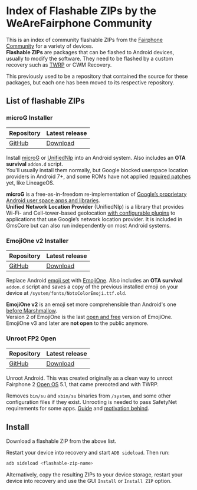 Index of Flashable ZIPs by the WeAreFairphone Community
===

This is an index of community flashable ZIPs from the [Fairphone Community](https://fairphone.community) for a variety of devices.  
**Flashable ZIPs** are packages that can be flashed to Android devices, usually to modify the software. They need to be flashed by a custom recovery such as [TWRP](https://twrp.me/) or CWM Recovery.

This previously used to be a repository that contained the source for these packages, but each one has been moved to its respective repository.


List of flashable ZIPs
---

### microG Installer

| Repository | Latest release |
| ---------- | -------------- |
| [GitHub](https://github.com/WeAreFairphone/flashable-zip_microG) | [Download](https://github.com/WeAreFairphone/flashable-zip_microG/releases/latest) |

Install [microG](https://microg.org) or [UnifiedNlp](https://github.com/microg/android_packages_apps_UnifiedNlp/blob/master/README.md) into an Android system. Also includes an **OTA survival** `addon.d` script.  
You'll usually install them normally, but Google blocked userspace location providers in Android 7+, and some ROMs have not applied [required patches](https://github.com/microg/android_packages_apps_UnifiedNlp/tree/master/patches) yet, like LineageOS.

**microG** is a free-as-in-freedom re-implementation of [Google’s proprietary Android user space apps and libraries](https://arstechnica.com/gadgets/2013/10/googles-iron-grip-on-android-controlling-open-source-by-any-means-necessary/).  
**Unified Network Location Provider** (UnifiedNlp) is a library that provides Wi-Fi- and Cell-tower-based geolocation [with configurable plugins](https://github.com/microg/android_packages_apps_UnifiedNlp#usage) to applications that use Google’s network location provider. It is included in GmsCore but can also run independently on most Android systems.

### EmojiOne v2 Installer

| Repository | Latest release |
| ---------- | -------------- |
| [GitHub](https://github.com/WeAreFairphone/flashable-zip_emojione) | [Download](https://github.com/WeAreFairphone/flashable-zip_emojione/releases/latest) |

Replace Android [emoji set](https://www.google.com/get/noto/help/emoji/) with [EmojiOne](https://www.emojione.com/emoji/v2). Also includes an **OTA survival** `addon.d` script and saves a copy of the previous installed emoji on your device at `/system/fonts/NotoColorEmoji.ttf.old`.

**EmojiOne v2** is an emoji set more comprehensible than Android's one [before Marshmallow](http://blog.emojipedia.org/android-6-0-1-emoji-changelog/).  
Version 2 of EmojiOne is the last [open and free](https://github.com/Ranks/emojione/blob/2.2.7/LICENSE.md) version of EmojiOne. EmojiOne v3 and later are **not open** to the public anymore.

### Unroot FP2 Open

| Repository | Latest release |
| ---------- | -------------- |
| [GitHub](https://github.com/WeAreFairphone/flashable-zip_unroot) | [Download](https://github.com/WeAreFairphone/flashable-zip_unroot/releases/latest) |

Unroot Android. This was created originally as a clean way to unroot Fairphone 2 [Open OS](http://code.fairphone.com/projects/fp-osos/index.html#id2) 5.1, that came prerooted and with TWRP.

Removes `bin/su` and `xbin/su` binaries from `/system`, and some other configuration files if they exist.
Unrooting is needed to pass SafetyNet requirements for some apps. [Guide](https://forum.fairphone.com/t/pencil2-how-to-install-any-app-on-fp-open-os-for-beginners-and-experts/22516) and [motivation behind](https://forum.fairphone.com/t/how-to-be-able-to-install-and-use-any-app-on-fp-open-os-experimental/22327/34?u=roboe).


Install
---

Download a flashable ZIP from the above list.

Restart your device into recovery and start `ADB sideload`. Then run:
```sh
adb sideload <flashable-zip-name>
```

Alternatively, copy the resulting ZIPs to your device storage, restart your device into recovery and use the GUI `Install` or `Install ZIP` option.

